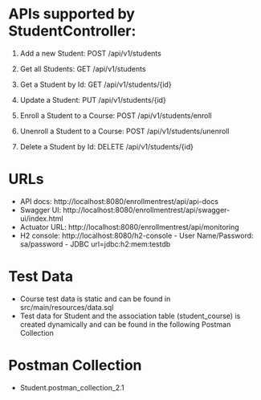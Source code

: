 
# APIs supported by StudentController:
1. Add a new Student:
   POST /api/v1/students

2. Get all Students:
   GET /api/v1/students

3. Get a Student by Id:
   GET /api/v1/students/{id}

4. Update a Student:
   PUT /api/v1/students/{id}

5. Enroll a Student to a Course:
   POST /api/v1/students/enroll

6. Unenroll a Student to a Course:
   POST /api/v1/students/unenroll

7. Delete a Student by Id:
   DELETE /api/v1/students/{id}


# URLs
* API docs: http://localhost:8080/enrollmentrest/api/api-docs
* Swagger UI: http://localhost:8080/enrollmentrest/api/swagger-ui/index.html
* Actuator URL: http://localhost:8080/enrollmentrest/api/monitoring
* H2 console: http://localhost:8080/h2-console
                - User Name/Password: sa/password
                - JDBC url=jdbc:h2:mem:testdb


# Test Data
* Course test data is static and can be found in src/main/resources/data.sql
* Test data for Student and the association table (student_course) is created dynamically and can be found in the following Postman Collection


# Postman Collection
* Student.postman_collection_2.1
